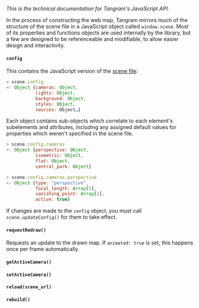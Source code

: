 *This is the technical documentation for Tangram's JavaScript API.*

In the process of constructing the web map, Tangram mirrors much of the structure of the scene file in a JavaScript object called `window.scene`. Most of its properties and functions objects are used internally by the library, but a few are designed to be referenceable and modifiable, to allow easier design and interactivity.

#### `config`
This contains the JavaScript version of the [scene file](scene-file.md):
```javascript
> scene.config
<- Object {cameras: Object,
           lights: Object,
           background: Object,
           styles: Object,
           sources: Object…}
```

Each object contains sub-objects which correlate to each element's subelements and attributes, including any assigned default values for properties which weren't specified in the scene file.

```javascript
> scene.config.cameras
<- Object {perspective: Object,
           isometric: Object,
           flat: Object,
           central_park: Object}
```

```javascript
> scene.config.cameras.perspective
<- Object {type: "perspective",
           focal_length: Array[5],
           vanishing_point: Array[2],
           active: true}
```

If changes are made to the `config` object, you must call `scene.updateConfig()` for them to take effect.

#### `requestRedraw()`
Requests an update to the drawn map. If `animated: true` is set, this happens once per frame automatically.

#### `getActiveCamera()`

#### `setActiveCamera()`

#### `reload(scene_url)`

#### `rebuild()`